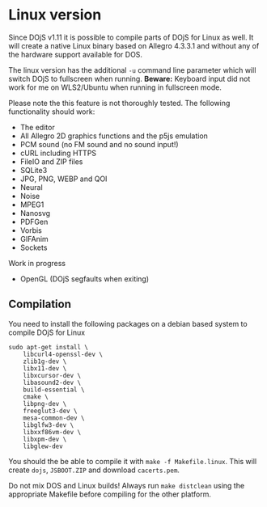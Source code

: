 # Linux version
Since DOjS v1.11 it is possible to compile parts of DOjS for Linux as well.
It will create a native Linux binary based on Allegro 4.3.3.1 and without any of the hardware support available for DOS.

The linux version has the additional `-u` command line parameter which will switch DOjS to fullscreen when running.
**Beware:** Keyboard input did not work for me on WLS2/Ubuntu when running in fullscreen mode.

Please note the this feature is not thoroughly tested.
The following functionality should work:
- The editor
- All Allegro 2D graphics functions and the p5js emulation
- PCM sound (no FM sound and no sound input!)
- cURL including HTTPS
- FileIO and ZIP files
- SQLite3
- JPG, PNG, WEBP and QOI
- Neural
- Noise
- MPEG1
- Nanosvg
- PDFGen
- Vorbis
- GIFAnim
- Sockets

Work in progress
- OpenGL (DOjS segfaults when exiting)

## Compilation
You need to install the following packages on a debian based system to compile DOjS for Linux
```
sudo apt-get install \
	libcurl4-openssl-dev \
	zlib1g-dev \
	libx11-dev \
	libxcursor-dev \
	libasound2-dev \
	build-essential \
	cmake \
	libpng-dev \
	freeglut3-dev \
	mesa-common-dev \
	libglfw3-dev \
	libxxf86vm-dev \
	libxpm-dev \
	libglew-dev
```

You should the be able to compile it with `make -f Makefile.linux`.
This will create `dojs`, `JSBOOT.ZIP` and download `cacerts.pem`.

Do not mix DOS and Linux builds! Always run `make distclean` using the appropriate Makefile before compiling for the other platform.
